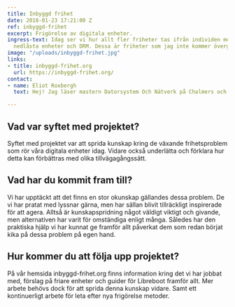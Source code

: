 ```yaml
---
title: Inbyggd frihet
date: 2018-01-23 17:21:00 Z
ref: inbyggd-frihet
excerpt: Frigörelse av digitala enheter.
ingress-text: Idag ser vi hur allt fler friheter tas ifrån individen med "moln tjänster",
  nedlåsta enheter och DRM. Dessa är friheter som jag inte kommer överge.
image: "/uploads/inbyggd-frihet.jpg"
links:
- title: inbyggd-frihet.org
  url: https://inbyggd-frihet.org/
contact:
- name: Eliot Roxbergh
  text: Hej! Jag läser mastern Datorsystem Och Nätverk på Chalmers och är intresserad av digital frigörelse. Företag som Google, Facebook och Intel försöker jag undvika. Och istället kikar jag på lösningar så som Fripost, Nextcloud, Libreoffice, GNU Social och Coreboot.

---
```


## Vad var syftet med projektet?
Syftet med projektet var att sprida kunskap kring de växande frihetsproblem som rör våra digitala enheter idag. Vidare också underlätta och förklara hur detta kan förbättras med olika tillvägagångssätt.

## Vad har du kommit fram till?
Vi har upptäckt att det finns en stor okunskap gällandes dessa problem. De vi har pratat med lyssnar gärna, men har sällan blivit tillräckligt inspirerade för att agera. Alltså är kunskapspridning något väldigt viktigt och givande, men alternativen har varit för omständiga enligt många. Således har den praktiska hjälp vi har kunnat ge framför allt påverkat dem som redan börjat kika på dessa problem på egen hand.

## Hur kommer du att följa upp projektet?
På vår hemsida inbyggd-frihet.org finns information kring det vi har jobbat med, förslag på friare enheter och guider för Libreboot framför allt. Mer arbete behövs dock för att sprida denna kunskap vidare. Samt ett kontinuerligt arbete för leta efter nya frigörelse metoder.
